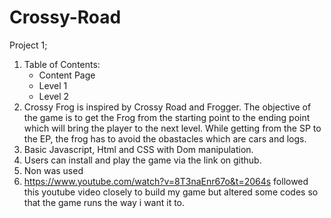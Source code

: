 # Crossy-Road
Project 1;
1. Table of Contents:
   - Content Page
   - Level 1
   - Level 2
2. Crossy Frog is inspired by Crossy Road and Frogger. The objective of the game is to get the Frog from the starting point to the ending point which will bring the player to the next level. While getting from the SP to the EP, the frog has to avoid the obastacles which are cars and logs.
3. Basic Javascript, Html and CSS with Dom manipulation.
4. Users can install and play the game via the link on github.
5. Non was used
6. https://www.youtube.com/watch?v=8T3naEnr67o&t=2064s followed this youtube video closely to build my game but altered some codes so that the game runs the way i want it to.
